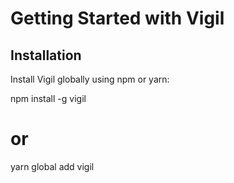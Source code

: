 # Getting Started with Vigil

## Installation

Install Vigil globally using npm or yarn:


npm install -g vigil
# or
yarn global add vigil
